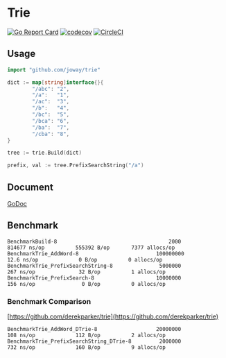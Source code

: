# Trie

[![Go Report Card](https://goreportcard.com/badge/github.com/joway/trie)](https://goreportcard.com/report/github.com/joway/trie)
[![codecov](https://codecov.io/gh/joway/trie/branch/master/graph/badge.svg)](https://codecov.io/gh/joway/trie)
[![CircleCI](https://circleci.com/gh/joway/trie.svg?style=shield)](https://circleci.com/gh/joway/trie)

## Usage

```go
import "github.com/joway/trie"

dict := map[string]interface{}{
		"/abc": "2",
		"/a":   "1",
		"/ac":  "3",
		"/b":   "4",
		"/bc":  "5",
		"/bca": "6",
		"/ba":  "7",
		"/cba": "8",
}

tree := trie.Build(dict)

prefix, val := tree.PrefixSearchString("/a")
```

## Document

[GoDoc](https://godoc.org/github.com/joway/trie)

## Benchmark

```
BenchmarkBuild-8                                    2000            814677 ns/op          555392 B/op       7377 allocs/op
BenchmarkTrie_AddWord-8                         100000000               12.6 ns/op             0 B/op          0 allocs/op
BenchmarkTrie_PrefixSearchString-8               5000000               267 ns/op              32 B/op          1 allocs/op
BenchmarkTrie_PrefixSearch-8                    10000000               156 ns/op               0 B/op          0 allocs/op
```

### Benchmark Comparison

[https://github.com/derekparker/trie](https://github.com/derekparker/trie) 

```
BenchmarkTrie_AddWord_DTrie-8                   20000000               108 ns/op             112 B/op          2 allocs/op
BenchmarkTrie_PrefixSearchString_DTrie-8         2000000               732 ns/op             160 B/op          9 allocs/op
```
